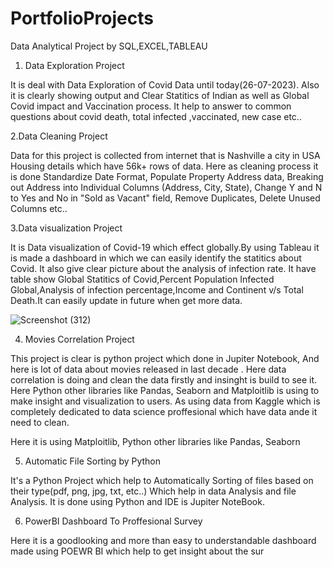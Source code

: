 # PortfolioProjects
Data Analytical Project by SQL,EXCEL,TABLEAU



1. Data Exploration Project
   
It is deal with Data Exploration of Covid Data until today(26-07-2023). Also it is clearly showing output and Clear Statitics of Indian as well as Global Covid impact and Vaccination process. It help to answer to common questions about covid death, total infected ,vaccinated, new case etc..





2.Data Cleaning Project

Data for this project is collected from internet that is Nashville a city in USA Housing details which have 56k+ rows of data. Here as cleaning process it is done Standardize Date Format, Populate Property Address data, Breaking out Address into Individual Columns (Address, City, State), Change Y and N to Yes and No in "Sold as Vacant" field, Remove Duplicates, Delete Unused Columns etc..





3.Data visualization Project

It is Data visualization of Covid-19 which effect globally.By using Tableau it is made a dashboard in which we can easily identify the statitics about Covid. It also give clear picture about the analysis of infection rate. It have table show Global Statitics of Covid,Percent Population Infected Global,Analysis of infection percentage,Income and Continent v/s Total Death.It can easily update in future when get more data.

![Screenshot (312)](https://github.com/rashadahammed/PortfolioProjects/assets/112516181/57394375-4e06-4fe3-938b-6b46c90d652a)








4. Movies Correlation Project

This project is clear is python project which done in Jupiter Notebook, And here is lot of data about movies released in last decade . Here data correlation is doing and clean the data firstly and insinght is build to see it. Here  Python other libraries like Pandas, Seaborn and Matploitlib is using to make insight and visualization to users. As using data from Kaggle which is completely dedicated to data science proffesional which have data ande it need to clean.


Here it is using Matploitlib, Python other libraries like Pandas, Seaborn





5. Automatic File Sorting by Python

It's a Python Project which help to Automatically Sorting of files based on their type(pdf, png, jpg, txt, etc..) Which help in data Analysis and file Analysis. It is done using Python and IDE is Jupiter NoteBook.






6. PowerBI Dashboard To Proffesional Survey

Here it is a goodlooking and more than easy to understandable dashboard made using POEWR BI which help to get insight about the sur
